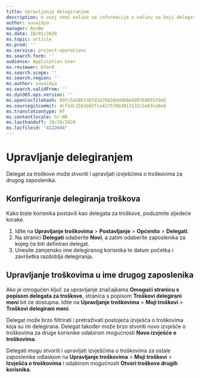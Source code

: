 ```yaml
---
title: Upravljanje delegiranjem
description: U ovoj temi nalaze se informacije o načinu na koji delegat za troškove može stvoriti i upravljati izvješćima o troškovima za drugog zaposlenika.
author: suvaidya
manager: AnnBe
ms.date: 10/01/2020
ms.topic: article
ms.prod: ''
ms.service: project-operations
ms.search.form: ''
audience: Application User
ms.reviewer: kfend
ms.search.scope: ''
ms.search.region: ''
ms.author: suvaidya
ms.search.validFrom: ''
ms.dyn365.ops.version: ''
ms.openlocfilehash: 09fc5a58b3367d1b70d2ddddb8e920769055f9d2
ms.sourcegitcommit: 4cf1dc1561b92fca4175f0b3813133c5e63ce8e6
ms.translationtype: HT
ms.contentlocale: hr-HR
ms.lasthandoff: 10/28/2020
ms.locfileid: "4122694"
---
```

# <a name="manage-delegation"></a>Upravljanje delegiranjem
Delegat za troškove može stvoriti i upravljati izvješćima o troškovima za drugog zaposlenika.

## <a name="configuring-expense-delegation"></a>Konfiguriranje delegiranja troškova

Kako biste korisnika postavili kao delegata za troškove, poduzmite sljedeće korake. 
1. Idite na **Upravljanje troškovima** > **Postavljanje** > **Općenito** > **Delegati**. 
2. Na stranici **Delegati** odaberite **Novi**, a zatim odaberite zaposlenika za kojeg će biti definiran delegat. 
3. Unesite zamjensko ime delegiranog korisnika te datum početka i završetka razdoblja delegiranja.

## <a name="manage-expenses-on-behalf-of-another-employee"></a>Upravljanje troškovima u ime drugog zaposlenika

Ako je omogućen ključ za upravljanje značajkama **Omogući stranicu s popisom delegata za troškove**, stranica s popisom **Troškovi delegirani meni** bit će dostupna. Idite na **Upravljanje troškovima** > **Moji troškovi** > **Troškovi delegirani meni**.

Delegat može brzo filtrirati i pretraživati postojeća izvješća o troškovima koja su im delegirana. Delegat također može brzo stvoriti novo izvješće o troškovima za druge korisnike odabirom mogućnosti **Novo izvješće o troškovima**.

Delegati mogu stvoriti i upravljati izvješćima o troškovima za ostale zaposlenike odlaskom na **Upravljanje troškovima** > **Moji troškovi** > **Izvješća o troškovima** i odabirom mogućnosti **Otvori troškove drugih korisnika**.
